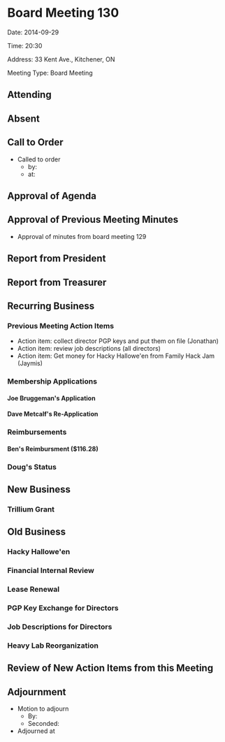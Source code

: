 # Board Meeting 130

Date: 2014-09-29

Time: 20:30

Address: 33 Kent Ave., Kitchener, ON

Meeting Type: Board Meeting

## Attending

## Absent

## Call to Order
* Called to order
    * by:
    * at: 

## Approval of Agenda

## Approval of Previous Meeting Minutes
* Approval of minutes from board meeting 129

## Report from President

## Report from Treasurer

## Recurring Business

### Previous Meeting Action Items
* Action item: collect director PGP keys and put them on file (Jonathan)
* Action item: review job descriptions (all directors)
* Action item: Get money for Hacky Hallowe'en from Family Hack Jam (Jaymis)

### Membership Applications

#### Joe Bruggeman's Application

#### Dave Metcalf's Re-Application

### Reimbursements

#### Ben's Reimbursment ($116.28)

### Doug's Status

## New Business

### Trillium Grant

## Old Business

### Hacky Hallowe'en

### Financial Internal Review

### Lease Renewal

### PGP Key Exchange for Directors

### Job Descriptions for Directors

### Heavy Lab Reorganization

## Review of New Action Items from this Meeting

## Adjournment
* Motion to adjourn
    * By: 
    * Seconded: 
* Adjourned at 

